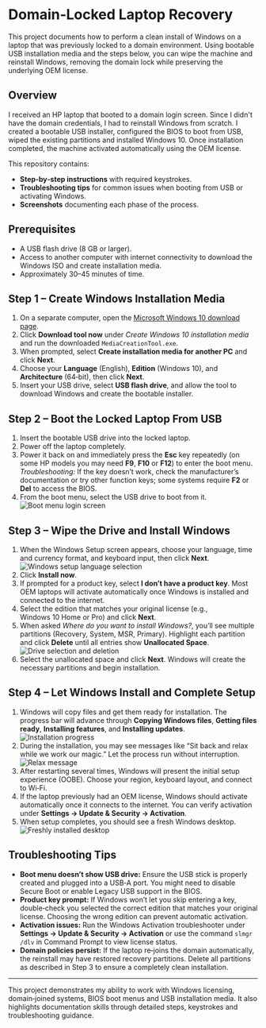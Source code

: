 # Domain‑Locked Laptop Recovery

This project documents how to perform a clean install of Windows on a laptop that was previously locked to a domain environment. Using bootable USB installation media and the steps below, you can wipe the machine and reinstall Windows, removing the domain lock while preserving the underlying OEM license.

## Overview

I received an HP laptop that booted to a domain login screen. Since I didn't have the domain credentials, I had to reinstall Windows from scratch. I created a bootable USB installer, configured the BIOS to boot from USB, wiped the existing partitions and installed Windows 10. Once installation completed, the machine activated automatically using the OEM license.

This repository contains:
* **Step‑by‑step instructions** with required keystrokes.
* **Troubleshooting tips** for common issues when booting from USB or activating Windows.
* **Screenshots** documenting each phase of the process.

## Prerequisites

* A USB flash drive (8 GB or larger).
* Access to another computer with internet connectivity to download the Windows ISO and create installation media.
* Approximately 30–45 minutes of time.

## Step 1 – Create Windows Installation Media

1. On a separate computer, open the [Microsoft Windows 10 download page](https://www.microsoft.com/software-download/windows10).
2. Click **Download tool now** under *Create Windows 10 installation media* and run the downloaded `MediaCreationTool.exe`.
3. When prompted, select **Create installation media for another PC** and click **Next**.
4. Choose your **Language** (English), **Edition** (Windows 10), and **Architecture** (64‑bit), then click **Next**.
5. Insert your USB drive, select **USB flash drive**, and allow the tool to download Windows and create the bootable installer.

## Step 2 – Boot the Locked Laptop From USB

1. Insert the bootable USB drive into the locked laptop.
2. Power off the laptop completely.
3. Power it back on and immediately press the **Esc** key repeatedly (on some HP models you may need **F9**, **F10** or **F12**) to enter the boot menu.  
   *Troubleshooting:* If the key doesn’t work, check the manufacturer’s documentation or try other function keys; some systems require **F2** or **Del** to access the BIOS.
4. From the boot menu, select the USB drive to boot from it.  
   ![Boot menu login screen](login_screen.jpg)

## Step 3 – Wipe the Drive and Install Windows

1. When the Windows Setup screen appears, choose your language, time and currency format, and keyboard input, then click **Next**.  
   ![Windows setup language selection](windows_setup_language.jpg)
2. Click **Install now**.
3. If prompted for a product key, select **I don’t have a product key**. Most OEM laptops will activate automatically once Windows is installed and connected to the internet.
4. Select the edition that matches your original license (e.g., Windows 10 Home or Pro) and click **Next**.
5. When asked *Where do you want to install Windows?*, you’ll see multiple partitions (Recovery, System, MSR, Primary). Highlight each partition and click **Delete** until all entries show **Unallocated Space**.  
   ![Drive selection and deletion](drive_selection.jpg)
6. Select the unallocated space and click **Next**. Windows will create the necessary partitions and begin installation.

## Step 4 – Let Windows Install and Complete Setup

1. Windows will copy files and get them ready for installation. The progress bar will advance through **Copying Windows files**, **Getting files ready**, **Installing features**, and **Installing updates**.  
   ![Installation progress](install_progress.jpg)
2. During the installation, you may see messages like “Sit back and relax while we work our magic.” Let the process run without interruption.  
   ![Relax message](installation_magic.jpg)
3. After restarting several times, Windows will present the initial setup experience (OOBE). Choose your region, keyboard layout, and connect to Wi‑Fi.
4. If the laptop previously had an OEM license, Windows should activate automatically once it connects to the internet. You can verify activation under **Settings → Update & Security → Activation**.
5. When setup completes, you should see a fresh Windows desktop.  
   ![Freshly installed desktop](final_desktop.jpg)

## Troubleshooting Tips

* **Boot menu doesn’t show USB drive:** Ensure the USB stick is properly created and plugged into a USB‑A port. You might need to disable Secure Boot or enable Legacy USB support in the BIOS.
* **Product key prompt:** If Windows won’t let you skip entering a key, double‑check you selected the correct edition that matches your original license. Choosing the wrong edition can prevent automatic activation.
* **Activation issues:** Run the Windows Activation troubleshooter under **Settings → Update & Security → Activation** or use the command `slmgr /dlv` in Command Prompt to view license status.
* **Domain policies persist:** If the laptop re‑joins the domain automatically, the reinstall may have restored recovery partitions. Delete all partitions as described in Step 3 to ensure a completely clean installation.

---

This project demonstrates my ability to work with Windows licensing, domain‑joined systems, BIOS boot menus and USB installation media. It also highlights documentation skills through detailed steps, keystrokes and troubleshooting guidance.

